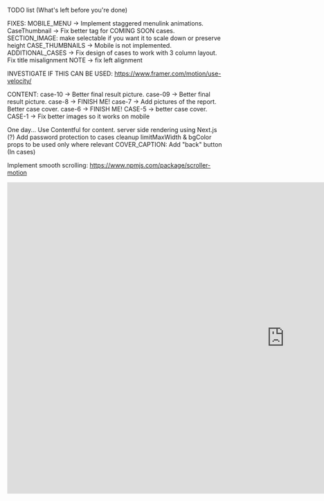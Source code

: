 TODO list (What's left before you're done)

FIXES:
MOBILE_MENU -> Implement staggered menulink animations.
CaseThumbnail -> Fix better tag for COMING SOON cases.
SECTION_IMAGE: make selectable if you want it to scale down or preserve height
CASE_THUMBNAILS -> Mobile is not implemented.
ADDITIONAL_CASES -> Fix design of cases to work with 3 column layout. Fix title misalignment
NOTE -> fix left alignment

INVESTIGATE IF THIS CAN BE USED:
https://www.framer.com/motion/use-velocity/

CONTENT:
case-10 -> Better final result picture.
case-09 -> Better final result picture.
case-8 -> FINISH ME!
case-7 -> Add pictures of the report. Better case cover.
case-6 -> FINISH ME!
CASE-5 -> better case cover.
CASE-1 -> Fix better images so it works on mobile

One day...
Use Contentful for content.
server side rendering using Next.js (?)
Add password protection to cases
cleanup limitMaxWidth & bgColor props to be used only where relevant
COVER_CAPTION: Add "back" button (In cases)

Implement smooth scrolling:
https://www.npmjs.com/package/scroller-motion

<iframe width="1280" height="720" src="https://www.youtube.com/embed/UFk14H74w6E" title="WEBINAR: Samuel Bergstrom - Sentiment for better design decisions" frameborder="0" allow="accelerometer; autoplay; clipboard-write; encrypted-media; gyroscope; picture-in-picture; web-share" allowfullscreen></iframe>
